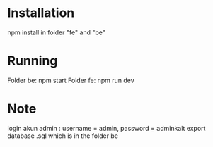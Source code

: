 <h1>Installation</h1>
npm install in folder "fe" and "be" <br>

<h1>Running</h1>
Folder be: npm start
Folder fe: npm run dev

<h1>Note</h1>
login akun admin : username = admin, password = adminkalt
export database .sql which is in the folder be

